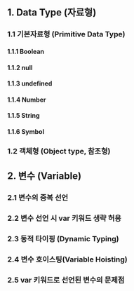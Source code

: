 ## 1. Data Type (자료형)
### 1.1 기본자료형 (Primitive Data Type)
#### 1.1.1 Boolean
#### 1.1.2 null
#### 1.1.3 undefined
#### 1.1.4 Number
#### 1.1.5 String
#### 1.1.6 Symbol
### 1.2 객체형 (Object type, 참조형)
## 2. 변수 (Variable)
### 2.1 변수의 중복 선언
### 2.2 변수 선언 시 var 키워드 생략 허용
### 2.3 동적 타이핑 (Dynamic Typing)
### 2.4 변수 호이스팅(Variable Hoisting)
### 2.5 var 키워드로 선언된 변수의 문제점
